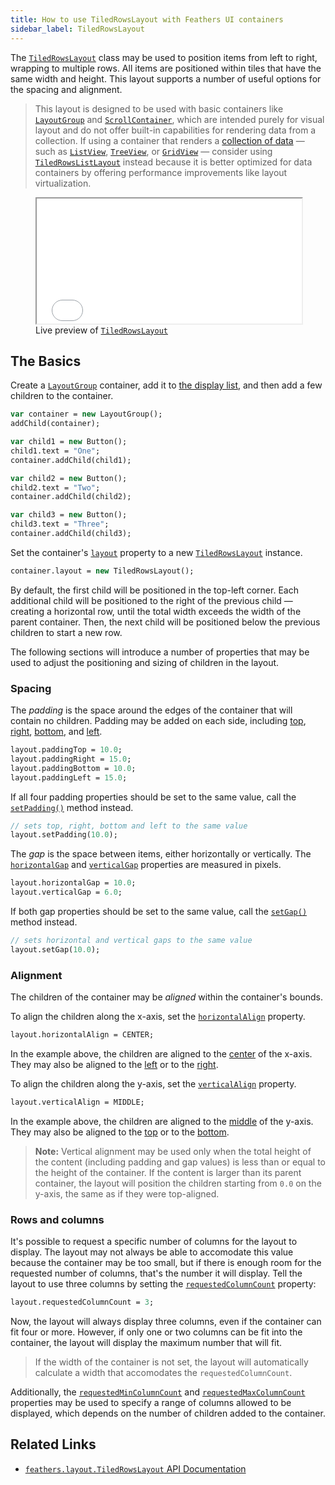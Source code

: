 ```yaml
---
title: How to use TiledRowsLayout with Feathers UI containers
sidebar_label: TiledRowsLayout
---
```


The [`TiledRowsLayout`](https://api.feathersui.com/current/feathers/layout/TiledRowsLayout.html) class may be used to position items from left to right, wrapping to multiple rows. All items are positioned within tiles that have the same width and height. This layout supports a number of useful options for the spacing and alignment.

> This layout is designed to be used with basic containers like [`LayoutGroup`](./layout-group.md) and [`ScrollContainer`](./scroll-container.md), which are intended purely for visual layout and do not offer built-in capabilities for rendering data from a collection. If using a container that renders a [collection of data](./data-collections.md) — such as [`ListView`](./list-view.md), [`TreeView`](./tree-view.md), or [`GridView`](./grid-view.md) — consider using [`TiledRowsListLayout`](./tiled-rows-list-layout.md) instead because it is better optimized for data containers by offering performance improvements like layout virtualization.

<figure>
<iframe src="/learn/haxe-openfl/samples/tiled-rows-layout.html" width="100%" height="200"></iframe>
<figcaption>Live preview of <a href="https://api.feathersui.com/current/feathers/layout/TiledRowsLayout.html"><code>TiledRowsLayout</code></a></figcaption>
</figure>

## The Basics

Create a [`LayoutGroup`](./layout-group.md) container, add it to [the display list](https://books.openfl.org/openfl-developers-guide/display-programming/basics-of-display-programming.html), and then add a few children to the container.

```haxe
var container = new LayoutGroup();
addChild(container);

var child1 = new Button();
child1.text = "One";
container.addChild(child1);

var child2 = new Button();
child2.text = "Two";
container.addChild(child2);

var child3 = new Button();
child3.text = "Three";
container.addChild(child3);
```

Set the container's [`layout`](https://api.feathersui.com/current/feathers/layout/feathers/controls/LayoutGroup.html#layout) property to a new [`TiledRowsLayout`](https://api.feathersui.com/current/feathers/layout/TiledRowsLayout.html) instance.

```haxe
container.layout = new TiledRowsLayout();
```

By default, the first child will be positioned in the top-left corner. Each additional child will be positioned to the right of the previous child — creating a horizontal row, until the total width exceeds the width of the parent container. Then, the next child will be positioned below the previous children to start a new row.

The following sections will introduce a number of properties that may be used to adjust the positioning and sizing of children in the layout.

### Spacing

The _padding_ is the space around the edges of the container that will contain no children. Padding may be added on each side, including [top](https://api.feathersui.com/current/feathers/layout/TiledRowsLayout.html#paddingTop), [right](https://api.feathersui.com/current/feathers/layout/TiledRowsLayout.html#paddingRight), [bottom](https://api.feathersui.com/current/feathers/layout/TiledRowsLayout.html#paddingBottom), and [left](https://api.feathersui.com/current/feathers/layout/TiledRowsLayout.html#paddingLeft).

```haxe
layout.paddingTop = 10.0;
layout.paddingRight = 15.0;
layout.paddingBottom = 10.0;
layout.paddingLeft = 15.0;
```

If all four padding properties should be set to the same value, call the [`setPadding()`](https://api.feathersui.com/current/feathers/layout/TiledRowsLayout.html#setPadding) method instead.

```haxe
// sets top, right, bottom and left to the same value
layout.setPadding(10.0);
```

The _gap_ is the space between items, either horizontally or vertically. The [`horizontalGap`](https://api.feathersui.com/current/feathers/layout/TiledRowsLayout.html#horizontalGap) and [`verticalGap`](https://api.feathersui.com/current/feathers/layout/TiledRowsLayout.html#verticalGap) properties are measured in pixels.

```haxe
layout.horizontalGap = 10.0;
layout.verticalGap = 6.0;
```

If both gap properties should be set to the same value, call the [`setGap()`](https://api.feathersui.com/current/feathers/layout/TiledRowsLayout.html#setGap) method instead.

```haxe
// sets horizontal and vertical gaps to the same value
layout.setGap(10.0);
```

### Alignment

The children of the container may be _aligned_ within the container's bounds.

To align the children along the x-axis, set the [`horizontalAlign`](https://api.feathersui.com/current/feathers/layout/TiledRowsLayout.html#horizontalAlign) property.

```haxe
layout.horizontalAlign = CENTER;
```

In the example above, the children are aligned to the [center](https://api.feathersui.com/current/feathers/layout/HorizontalAlign.html#CENTER) of the x-axis. They may also be aligned to the [left](https://api.feathersui.com/current/feathers/layout/HorizontalAlign.html#LEFT) or to the [right](https://api.feathersui.com/current/feathers/layout/HorizontalAlign.html#RIGHT).

To align the children along the y-axis, set the [`verticalAlign`](https://api.feathersui.com/current/feathers/layout/TiledRowsLayout.html#verticalAlign) property.

```haxe
layout.verticalAlign = MIDDLE;
```

In the example above, the children are aligned to the [middle](https://api.feathersui.com/current/feathers/layout/VerticalAlign.html#MIDDLE) of the y-axis. They may also be aligned to the [top](https://api.feathersui.com/current/feathers/layout/VerticalAlign.html#TOP) or to the [bottom](https://api.feathersui.com/current/feathers/layout/VerticalAlign.html#BOTTOM).

> **Note:** Vertical alignment may be used only when the total height of the content (including padding and gap values) is less than or equal to the height of the container. If the content is larger than its parent container, the layout will position the children starting from `0.0` on the y-axis, the same as if they were top-aligned.

### Rows and columns

It's possible to request a specific number of columns for the layout to display. The layout may not always be able to accomodate this value because the container may be too small, but if there is enough room for the requested number of columns, that's the number it will display. Tell the layout to use three columns by setting the [`requestedColumnCount`](https://api.feathersui.com/current/feathers/layout/TiledRowsLayout.html#requestedColumnCount) property:

```haxe
layout.requestedColumnCount = 3;
```

Now, the layout will always display three columns, even if the container can fit four or more. However, if only one or two columns can be fit into the container, the layout will display the maximum number that will fit.

> If the width of the container is not set, the layout will automatically calculate a width that accomodates the `requestedColumnCount`.

Additionally, the [`requestedMinColumnCount`](https://api.feathersui.com/current/feathers/layout/TiledRowsLayout.html#requestedMinColumnCount) and [`requestedMaxColumnCount`](https://api.feathersui.com/current/feathers/layout/TiledRowsLayout.html#requestedMaxColumnCount) properties may be used to specify a range of columns allowed to be displayed, which depends on the number of children added to the container.

## Related Links

- [`feathers.layout.TiledRowsLayout` API Documentation](https://api.feathersui.com/current/feathers/layout/TiledRowsLayout.html)
